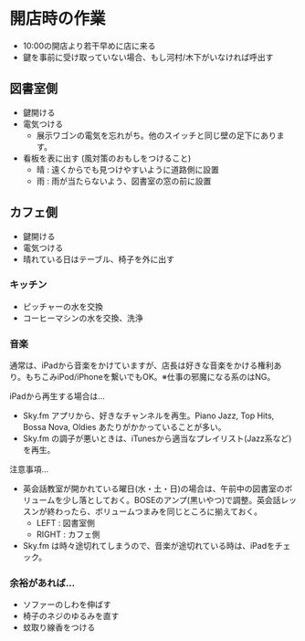 # 開店時の作業

* 10:00の開店より若干早めに店に来る
* 鍵を事前に受け取っていない場合、もし河村/木下がいなければ呼出す

## 図書室側
* 鍵開ける
* 電気つける
	* 展示ワゴンの電気を忘れがち。他のスイッチと同じ壁の足下にあります。
* 看板を表に出す (風対策のおもしをつけること)
	* 晴 : 遠くからでも見つけやすいように道路側に設置
	* 雨 : 雨が当たらないよう、図書室の窓の前に設置

## カフェ側
* 鍵開ける
* 電気つける
* 晴れている日はテーブル、椅子を外に出す

### キッチン
* ピッチャーの水を交換
* コーヒーマシンの水を交換、洗浄

### 音楽
通常は、iPadから音楽をかけていますが、店長は好きな音楽をかける権利あり。もちこみiPod/iPhoneを繋いでもOK。※仕事の邪魔になる系のはNG。

iPadから再生する場合は...
* Sky.fm アプリから、好きなチャンネルを再生。Piano Jazz, Top Hits, Bossa Nova, Oldies あたりがかかっていることが多い。
* Sky.fm の調子が悪いときは、iTunesから適当なプレイリスト(Jazz系など)を再生。

注意事項...
* 英会話教室が開かれている曜日(水・土・日)の場合は、午前中の図書室のボリュームを少し落としておく。BOSEのアンプ(黒いやつ)で調整。英会話レッスンが終わったら、ボリュームつまみを同じところに揃えておく。
	* LEFT : 図書室側
	* RIGHT : カフェ側
* Sky.fm は時々途切れてしまうので、音楽が途切れている時は、iPadをチェック。

### 余裕があれば...
* ソファーのしわを伸ばす
* 椅子のネジのゆるみを直す
* 蚊取り線香をつける